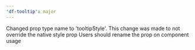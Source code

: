 ```yaml
---
'df-tooltip': major
---
```


Changed prop type name to 'tooltipStyle'.
This change was made to not override the native style prop
Users should rename the prop on component usage
